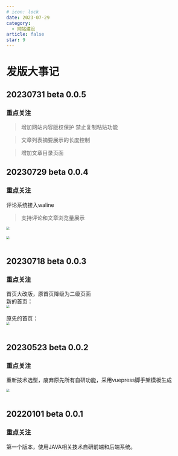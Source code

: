 ```yaml
---
# icon: lock
date: 2023-07-29
category:
  - 网站建设
article: false
star: 9
---
```


# 发版大事记

## 20230731 beta 0.0.5 

### 重点关注
> 增加网站内容版权保护
禁止复制粘贴功能

> 文章列表摘要展示的长度控制

> 增加文章目录页面
## 20230729 beta 0.0.4 

### 重点关注


评论系统接入waline
> 支持评论和文章浏览量展示

<img src="http://cdn.gydblog.com/images/blog-create/blog-create-12.png"  style="zoom: 50%;margin:0 auto;display:block"/><br/>
<img src="http://cdn.gydblog.com/images/blog-create/blog-create-13.png"  style="zoom: 50%;margin:0 auto;display:block"/><br/>

## 20230718 beta 0.0.3  

### 重点关注

首页大改版，原首页降级为二级页面  
新的首页：
<img src="http://cdn.gydblog.com/images/blog-create/blog-create-11.png"  style="zoom: 50%;margin:0 auto;display:block"/><br/>
原先的首页：
<img src="http://cdn.gydblog.com/images/blog-create/blog-create-10.png"  style="zoom: 50%;margin:0 auto;display:block"/><br/>


## 20230523 beta 0.0.2  

### 重点关注

重新技术选型，废弃原先所有自研功能，采用vuepress脚手架模板生成  

<img src="http://cdn.gydblog.com/images/blog-create/blog-create-10.png"  style="zoom: 50%;margin:0 auto;display:block"/><br/>


## 20220101 beta 0.0.1

### 重点关注
第一个版本，使用JAVA相关技术自研前端和后端系统。
<a href="https://github.com/CodingGyd/mine-client" text="前端工程" target="_blank"></a> <a href="https://github.com/CodingGyd/mine-server" text="后端工程" target="_blank"></a> <a href="https://github.com/CodingGyd/mine-sys" text="管理后台工程" target="_blank"></a>
<br/>
 